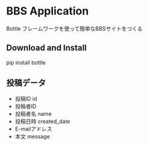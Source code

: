 # BBS Application
Bottle フレームワークを使って簡単なBBSサイトをつくる

## Download and Install
pip install bottle

## 投稿データ
* 投稿ID id
* 投稿者ID
* 投稿者名 name
* 投稿日時 created_date
* E-mailアドレス
* 本文 message

